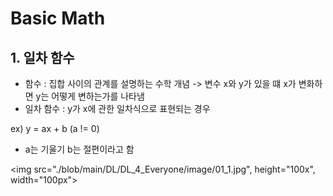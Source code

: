 # Basic Math 
## 1. 일차 함수 
- 함수 : 집합 사이의 관계를 설명하는 수학 개념 -> 변수 x와 y가 있을 떄 x가 변화하면 y는 어떻게 변하는가를 나타냄
- 일차 함수 : y가 x에 관한 일차식으로 표현되는 경우 

ex) y = ax + b (a != 0)
- a는 기울기 b는 절편이라고 함

<img src="./blob/main/DL/DL_4_Everyone/image/01_1.jpg", height="100x", width="100px">